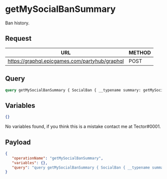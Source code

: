# getMySocialBanSummary

Ban history.

## Request
| URL | METHOD |
| - | - |
| https://graphql.epicgames.com/partyhub/graphql | POST |

## Query
```graphql
query getMySocialBanSummary { SocialBan { __typename summary: getMySocialBanSummary { __typename warnings { __typename acked } bans { __typename starts_at ends_at acked duration_s } } } }
```

## Variables
```json
{}
```
No variables found, if you think this is a mistake contact me at Tector#0001.

## Payload
```json
{
   "operationName": "getMySocialBanSummary",
   "variables": {},
   "query": "query getMySocialBanSummary { SocialBan { __typename summary: getMySocialBanSummary { __typename warnings { __typename acked } bans { __typename starts_at ends_at acked duration_s } } } }"
}
```